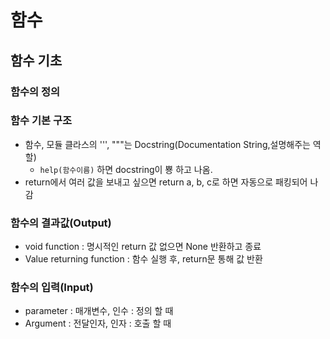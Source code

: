 # 함수

## 함수 기초

### 함수의 정의

### 함수 기본 구조

- 함수, 모듈 클라스의 ''', """는  Docstring(Documentation String,설명해주는 역할)
  - `help(함수이름)` 하면 docstring이 뿅 하고 나옴.
- return에서 여러 값을 보내고 싶으면 return a, b, c로 하면 자동으로 패킹되어 나감

### 함수의 결과값(Output)

- void function : 명시적인 return 값 없으면 None 반환하고 종료
- Value returning function : 함수 실행 후, return문 통해 값 반환

### 함수의 입력(Input)

- parameter : 매개변수, 인수 : 정의 할 때
- Argument : 전달인자, 인자 : 호출 할 때